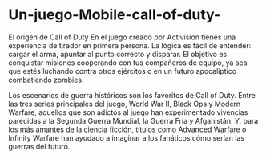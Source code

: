 # Un-juego-Mobile-call-of-duty-
El origen de Call of Duty
En el juego creado por Activision tienes una experiencia de tirador en primera persona. La lógica es fácil de entender: cargar el arma, apuntar al punto correcto y disparar. El objetivo es conquistar misiones cooperando con tus compañeros de equipo, ya sea que estés luchando contra otros ejércitos o en un futuro apocalíptico combatiendo zombies.

Los escenarios de guerra históricos son los favoritos de Call of Duty. Entre las tres series principales del juego, World War II, Black Ops y Modern Warfare, aquellos que son adictos al juego han experimentado vivencias parecidas a la Segunda Guerra Mundial, la Guerra Fría y Afganistán. Y, para los más amantes de la ciencia ficción, títulos como Advanced Warfare o Infinity Warfare han ayudado a imaginar a los fanáticos cómo serían las guerras del futuro.
